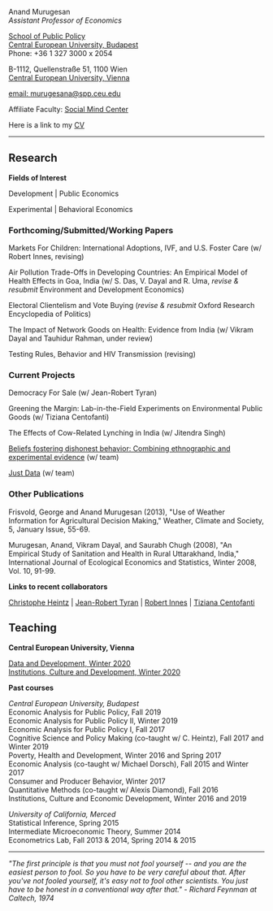 Anand Murugesan   
*Assistant Professor of Economics*

[School of Public Policy](https://people.ceu.edu/anand_murugesan)<br/>
[Central European University, Budapest](https://www.ceu.edu/)<br/>
Phone: +36 1 327 3000 x 2054

B-1112, Quellenstraße 51, 1100 Wien <br/>
[Central European University, Vienna](https://www.ceu.edu/vienna)<br/>

[email: murugesana@spp.ceu.edu](murugesana@spp.ceu.edu)

Affiliate Faculty: [Social Mind Center](https://socialmind.ceu.edu/affiliates)

Here is a link to my [CV](cvFeb2019AMurugesan.pdf)

---

## Research 

**Fields of Interest**

Development  | Public Economics

Experimental | Behavioral Economics 

### Forthcoming/Submitted/Working Papers 
Markets For Children: International Adoptions, IVF, and U.S. Foster Care (w/ Robert Innes, revising)

Air Pollution Trade-Offs in Developing Countries: An Empirical Model of Health Effects in Goa, India (w/ S. Das, V. Dayal and R. Uma, *revise & resubmit* Environment and Development Economics)

Electoral Clientelism and Vote Buying  (*revise & resubmit* Oxford Research Encyclopedia of Politics)

The Impact of Network Goods on Health: Evidence from India (w/ Vikram Dayal and Tauhidur Rahman, under review)

Testing Rules, Behavior and  HIV Transmission (revising)


### Current Projects
Democracy For Sale (w/ Jean-Robert Tyran)

Greening the Margin: Lab-in-the-Field Experiments on Environmental Public Goods (w/ Tiziana Centofanti)

The Effects of Cow-Related Lynching in India (w/ Jitendra Singh)

[Beliefs fostering dishonest behavior: Combining ethnographic and experimental evidence](https://www.ceu.edu/iti/projects/BFD) (w/ team)

[Just Data](https://www.ceu.edu/project/just-data) (w/ team)

### Other Publications
Frisvold, George and Anand Murugesan (2013), "Use of Weather Information for Agricultural Decision Making," Weather, Climate and Society, 5, January Issue, 55-69.

Murugesan, Anand, Vikram Dayal, and Saurabh Chugh (2008), "An Empirical Study of Sanitation and Health in Rural Uttarakhand, India," International Journal of Ecological Economics and Statistics, Winter 2008, Vol. 10, 91-99.

**Links to recent collaborators**


 [Christophe Heintz](https://people.ceu.edu/christophe_heintz) | [Jean-Robert Tyran](https://homepage.univie.ac.at/jean-robert.tyran/index.html) | [Robert Innes](https://robinnes.weebly.com/) | [Tiziana Centofanti](https://people.ceu.edu/tiziana_centofanti)



## Teaching

**Central European University, Vienna**

[Data and Development, Winter 2020](https://courses.ceu.edu/courses/2019-2020/data-and-development) <br/>
[Institutions, Culture and Development, Winter 2020](https://courses.ceu.edu/courses/2019-2020/institutional-and-behavioral-economics)


**Past courses**

*Central European University, Budapest*<br/>
Economic Analysis for Public Policy, Fall 2019<br/>
Economic Analysis for Public Policy II, Winter 2019<br/>
Economic Analysis for Public Policy I, Fall 2017<br/>
Cognitive Science and Policy Making (co-taught w/ C. Heintz), Fall 2017 and Winter 2019<br/>
Poverty, Health and Development, Winter 2016 and Spring 2017<br/>
Economic Analysis (co-taught w/ Michael Dorsch), Fall 2015 and Winter 2017<br/>
Consumer and Producer Behavior, Winter 2017<br/>
Quantitative Methods (co-taught w/ Alexis Diamond), Fall 2016<br/>
Institutions, Culture and Economic Development, Winter 2016 and 2019

*University of California, Merced*<br/>
Statistical Inference, Spring 2015<br/>
Intermediate Microeconomic Theory, Summer 2014<br/>
Econometrics Lab, Fall 2013 & 2014, Spring 2014 & 2015

---
*"The first principle is that you must not fool yourself -- and you are the easiest person to fool. So you have to be very careful about that. After you've not fooled yourself, it's easy not to fool other scientists. You just have to be honest in a conventional way after that." - Richard Feynman at Caltech, 1974*




